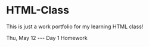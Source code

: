# HTML-Class
<t>This is just a work portfolio for my learning HTML class!</t>
<p>Thu, May 12 --- Day 1 Homework
